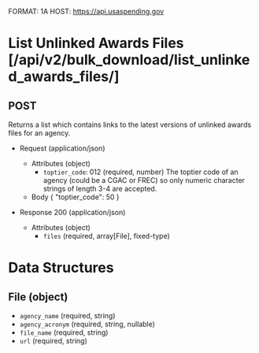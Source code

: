 FORMAT: 1A
HOST: https://api.usaspending.gov

# List Unlinked Awards Files [/api/v2/bulk_download/list_unlinked_awards_files/]

## POST

Returns a list which contains links to the latest versions of unlinked awards files for an agency.

+ Request (application/json)
    + Attributes (object)
        + `toptier_code`: 012 (required, number)
            The toptier code of an agency (could be a CGAC or FREC) so only numeric character strings of length 3-4 are accepted.
    + Body
            {
                "toptier_code": 50
            }

+ Response 200 (application/json)
    + Attributes (object)
        + `files` (required, array[File], fixed-type)

# Data Structures

## File (object)
+ `agency_name` (required, string)
+ `agency_acronym` (required, string, nullable)
+ `file_name` (required, string)
+ `url` (required, string)
